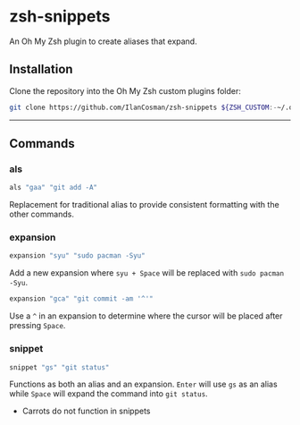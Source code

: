 # zsh-snippets

An Oh My Zsh plugin to create aliases that expand.

## Installation

Clone the repository into the Oh My Zsh custom plugins folder:

```sh
git clone https://github.com/IlanCosman/zsh-snippets ${ZSH_CUSTOM:-~/.oh-my-zsh/custom}/plugins/zsh-snippets
```

---

## Commands

### als

```sh
als "gaa" "git add -A"
```

Replacement for traditional alias to provide consistent formatting with the other commands.

### expansion

```sh
expansion "syu" "sudo pacman -Syu"
```

Add a new expansion where `syu + Space` will be replaced with `sudo pacman -Syu`.

```sh
expansion "gca" "git commit -am '^'"
```

Use a `^` in an expansion to determine where the cursor will be placed after pressing `Space`.

### snippet

```sh
snippet "gs" "git status"
```

Functions as both an alias and an expansion. `Enter` will use `gs` as an alias while `Space` will expand the command into `git status`.

- Carrots do not function in snippets
